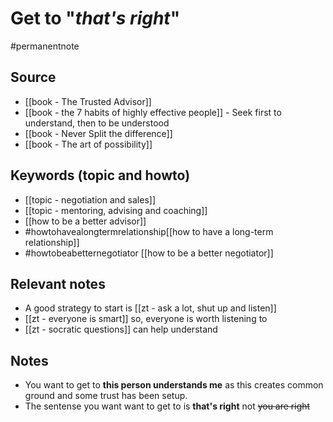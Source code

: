 # Get to "*that's right*"
#permanentnote

 ## Source
- [[book - The Trusted Advisor]]
- [[book - the 7 habits of highly effective people]] - Seek first to understand, then to be understood
- [[book - Never Split the difference]]
- [[book - The art of possibility]]
## Keywords (topic and howto)
- [[topic - negotiation and sales]]
- [[topic - mentoring, advising and coaching]]
 -  [[how to be a better advisor]]
 - #howtohavealongtermrelationship[[how to have a long-term relationship]]
 - #howtobeabetternegotiator [[how to be a better negotiator]]
 ## Relevant notes
- A good strategy to start is [[zt - ask a lot, shut up and listen]]
- [[zt - everyone is smart]] so, everyone is worth listening to
- [[zt - socratic questions]] can help understand
## Notes
- You want to get to __this person understands me__ as this creates common ground and some trust has been setup.
- The sentense you want want to get to is **that's right** not ~~you are right~~
